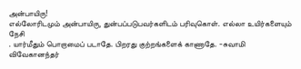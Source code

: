 
அன்பாயிரு!</br>
எல்லோரிடமும் அன்பாயிரு, துன்பப்படுபவர்களிடம் பரிவுகொள். எல்லா உயிர்களையும் நேசி</br>
. யார்மீதும் பொறாமைப் படாதே. பிறரது குற்றங்களைக் காணாதே. -சுவாமி விவேகானந்தர்</br>
